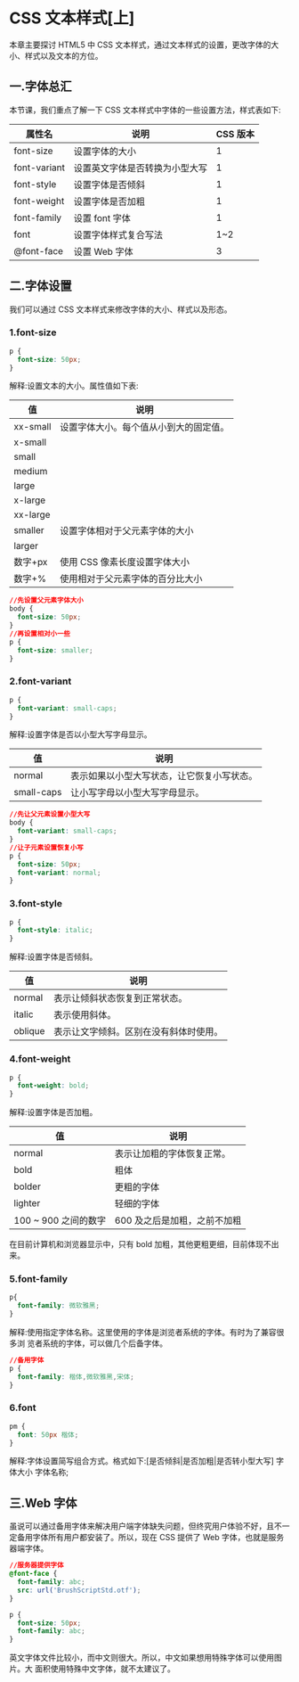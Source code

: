 # CSS 文本样式[上]

本章主要探讨 HTML5 中 CSS 文本样式，通过文本样式的设置，更改字体的大小、样式以及文本的方位。

## 一.字体总汇

本节课，我们重点了解一下 CSS 文本样式中字体的一些设置方法，样式表如下:

| 属性名 | 说明 | CSS 版本 |
| --- | --- | --- |
| font-size | 设置字体的大小 | 1 | 
| font-variant | 设置英文字体是否转换为小型大写 | 1 | 
| font-style | 设置字体是否倾斜 | 1 | 
| font-weight | 设置字体是否加粗 | 1 | 
| font-family | 设置 font 字体 | 1 | 
| font | 设置字体样式复合写法 | 1~2 | 
| @font-face | 设置 Web 字体 | 3 | 

## 二.字体设置

我们可以通过 CSS 文本样式来修改字体的大小、样式以及形态。 

### 1.font-size

```css
p {
  font-size: 50px;
}
```

解释:设置文本的大小。属性值如下表:



| 值 | 说明 |
| --- | --- |
| xx-small | 设置字体大小。每个值从小到大的固定值。 |
| x-small | |
| small | |
| medium | |
| large | |
| x-large | |
| xx-large | |
| smaller | 设置字体相对于父元素字体的大小 |
| larger | |
| 数字+px | 使用 CSS 像素长度设置字体大小 |
| 数字+% | 使用相对于父元素字体的百分比大小 |

```css
//先设置父元素字体大小 
body {
  font-size: 50px;
}
//再设置相对小一些 
p {
  font-size: smaller;
}
```

### 2.font-variant

```css
p {
  font-variant: small-caps;
}
```

解释:设置字体是否以小型大写字母显示。

| 值 | 说明 |
| --- | --- |
| normal | 表示如果以小型大写状态，让它恢复小写状态。 |
| small-caps | 让小写字母以小型大写字母显示。 |

```css
//先让父元素设置小型大写 
body {
  font-variant: small-caps; 
}
//让子元素设置恢复小写 
p {
  font-size: 50px;
  font-variant: normal;
}
```

### 3.font-style

```css
p {
  font-style: italic;
}
```

解释:设置字体是否倾斜。

| 值 | 说明 |
| --- | --- |
| normal | 表示让倾斜状态恢复到正常状态。 |
| italic | 表示使用斜体。 |
| oblique | 表示让文字倾斜。区别在没有斜体时使用。 |

### 4.font-weight

```css
p {
  font-weight: bold;
}
```

解释:设置字体是否加粗。

| 值 | 说明 |
| --- | --- |
| normal | 表示让加粗的字体恢复正常。 | 
| bold | 粗体 | 
| bolder | 更粗的字体 | 
| lighter | 轻细的字体 | 
| 100 ~ 900 之间的数字 | 600 及之后是加粗，之前不加粗 | 

在目前计算机和浏览器显示中，只有 bold 加粗，其他更粗更细，目前体现不出来。

### 5.font-family

```css
p{
  font-family: 微软雅黑;
}
```

解释:使用指定字体名称。这里使用的字体是浏览者系统的字体。有时为了兼容很多浏 览者系统的字体，可以做几个后备字体。

```css
//备用字体 
p {
  font-family: 楷体,微软雅黑,宋体; 
}
```

### 6.font

```css
pm {
  font: 50px 楷体;
}
```

解释:字体设置简写组合方式。格式如下:[是否倾斜|是否加粗|是否转小型大写] 字 体大小 字体名称;

## 三.Web 字体 

虽说可以通过备用字体来解决用户端字体缺失问题，但终究用户体验不好，且不一定备用字体所有用户都安装了。所以，现在 CSS 提供了 Web 字体，也就是服务器端字体。

```css
//服务器提供字体 
@font-face {
  font-family: abc;
  src: url('BrushScriptStd.otf'); 
}

p {
  font-size: 50px; 
  font-family: abc;
}
```

英文字体文件比较小，而中文则很大。所以，中文如果想用特殊字体可以使用图片。大 面积使用特殊中文字体，就不太建议了。
